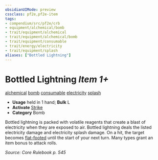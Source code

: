 ```yaml
---
obsidianUIMode: preview
cssclass: pf2e,pf2e-item
tags:
- compendium/src/pf2e/crb
- equipment/alchemical/bomb
- trait/equipment/alchemical
- trait/equipment/alchemical/bomb
- trait/equipment/consumable
- trait/energy/electricity
- trait/equipment/splash
aliases: ["Bottled Lightning"]
---
```

# Bottled Lightning *Item 1+*  
[alchemical](alchemical.md)  [bomb](bomb.md)  [consumable](consumable.md)  [electricity](electricity.md)  [splash](splash.md)  

- **Usage** held in 1 hand; **Bulk** L
- **Activate** [Strike](strike.md)
- **Category** Bomb

Bottled lightning is packed with volatile reagents that create a blast of electricity when they are exposed to air. Bottled lightning deals the listed electricity damage and electricity splash damage. On a hit, the target becomes [flat-footed](conditions.md#Flat-footed) until the start of your next turn. Many types grant an item bonus to attack rolls.

*Source: Core Rulebook p. 545*